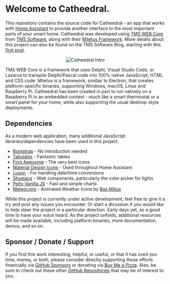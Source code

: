 # Welcome to Catheedral.

This repository contains the source code for Catheedral - an app that works with [Home Assistant](https://www.home-assistant.io/) to provide another interface to the most important parts of your smart home.  Catheedral was developed using [TMS WEB Core](https://www.tmssoftware.com/site/tmswebcore.asp) from [TMS Software](https://www.tmssoftware.com), along with their [Miletus Framework](https://www.tmssoftware.com/site/blog.asp?post=775).  More details about this project can also be found on the TMS Software Blog, starting with this [first post](https://www.tmssoftware.com/site/blog.asp?post=1044). 

<p align="center"><img title="Catheedral Intro" alt="Catheedral Intro" src=https://user-images.githubusercontent.com/41052272/215580606-2c296543-5cbd-4ea7-a4b4-b08712fa439a.gif></p>

TMS WEB Core is a framework that uses Delphi, Visual Studio Code, or Lazarus to transpile Delphi/Pascal code into 100% native JavaScript, HTML and CSS code.  Miletus is a framework, similiar to Electron, that creates platform-specific binaries, supporting Windows, macOS, Linux and Raspberry Pi.  Catheedral has been created in part to run natively on a Raspberry Pi in an embedded context - much like a smart thermostat or a smart panel for your home, while also supporting the usual desktop-style deployments.

## Dependencies
As a modern web application, many additional JavaScript libraries/dependencies have been used in this project.  
- [Bootstrap](https://getbootstrap.com/) - No introduction needed
- [Tabulator](https://www.tabulator.info) - Fantastic tables
- [Font Awesome](https://www.fontawesome.com) - The very best icons
- [Material Design Icons](https://pictogrammers.com/library/mdi/) - Used throughout Home Assistant
- [Luxon](https://moment.github.io/luxon/#/) - For handling date/time conversions
- [Shoelace](https://shoelace.style/) - Web components, particularly the color picker for lights
- [Peity Vanilla JS](https://github.com/railsjazz/peity_vanilla) - Fast and simple charts
- [Meteocons](https://github.com/basmilius/weather-icons) - Animated Weather Icons by [Bas Milius](https://bas.dev/)

While this project is currently under active development, feel free to give it a try and post any issues you encounter.  Or start a dicussion if you would like to help steer the project in a particular direction.  Early days yet, so a good time to have your voice heard.  As the project unfolds, additional resources will be made available, including platform binaries, more documentation, demos, and so on.

## Sponsor / Donate / Support
If you find this work interesting, helpful, or useful, or that it has sved you time, money, or both, please consider direclty supporting these efforts financially via [GitHub Sponsors](https://github.com/sponsors/500Foods) or donating via [Buy Me a Pizza](https://www.buymeacoffee.com/andrewsimard500). Also, be sure to check out these other [GitHub Repositories](https://github.com/500Foods?tab=repositories&q=&sort=stargazers) that may be of interest to you.
